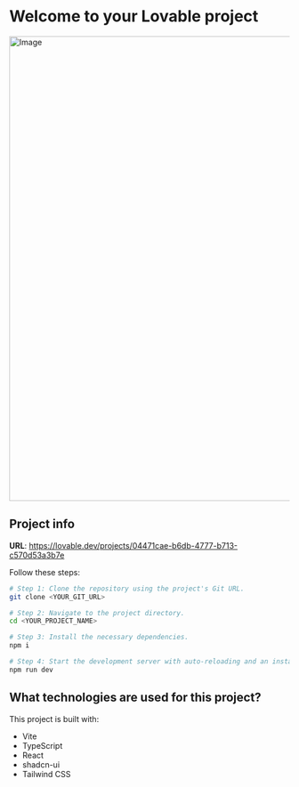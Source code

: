 # Welcome to your Lovable project

<img width="1892" height="836" alt="Image" src="https://github.com/user-attachments/assets/33c84cfa-83b6-4fe3-906b-5449167c6dbf" />

## Project info

**URL**: https://lovable.dev/projects/04471cae-b6db-4777-b713-c570d53a3b7e

Follow these steps:

```sh
# Step 1: Clone the repository using the project's Git URL.
git clone <YOUR_GIT_URL>

# Step 2: Navigate to the project directory.
cd <YOUR_PROJECT_NAME>

# Step 3: Install the necessary dependencies.
npm i

# Step 4: Start the development server with auto-reloading and an instant preview.
npm run dev
```

## What technologies are used for this project?

This project is built with:

- Vite
- TypeScript
- React
- shadcn-ui
- Tailwind CSS
